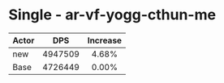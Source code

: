 # Single - ar-vf-yogg-cthun-me
| Actor | DPS | Increase |
|---|:---:|:---:|
|new|4947509|4.68%|
|Base|4726449|0.00%|
